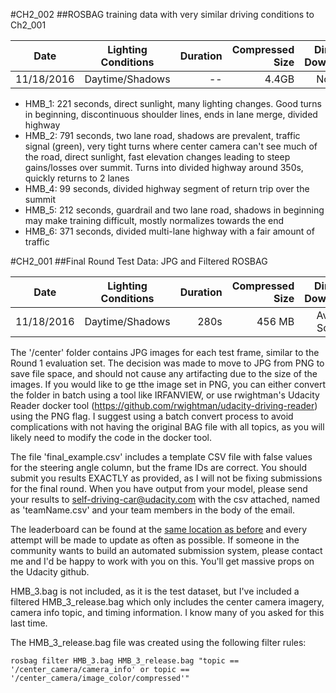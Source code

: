 #CH2_002
##ROSBAG training data with very similar driving conditions to Ch2_001

| Date | Lighting Conditions | Duration | Compressed Size | Direct Download | Torrent | MD5 |
| ---- | :------------------:| --------:| ---------------:|:---------------:|:-------:|:---:|
| 11/18/2016 | Daytime/Shadows | -- | 4.4GB | None | [Torrent](https://github.com/udacity/self-driving-car/blob/master/datasets/CH2/Ch2_002.tar.gz.torrent) | f3178f88d9b970ed19be01d700b52a9f |

* HMB_1: 221 seconds, direct sunlight, many lighting changes. Good turns in beginning, discontinuous shoulder lines, ends in lane merge, divided highway
* HMB_2: 791 seconds, two lane road, shadows are prevalent, traffic signal (green), very tight turns where center camera can't see much of the road, direct sunlight, fast elevation changes leading to steep gains/losses over summit. Turns into divided highway around 350s, quickly returns to 2 lanes
* HMB_4: 99 seconds, divided highway segment of return trip over the summit
* HMB_5: 212 seconds, guardrail and two lane road, shadows in beginning may make training difficult, mostly normalizes towards the end
* HMB_6: 371 seconds, divided multi-lane highway with a fair amount of traffic

#CH2_001
##Final Round Test Data: JPG and Filtered ROSBAG

| Date | Lighting Conditions | Duration | Compressed Size | Direct Download | Torrent | MD5 |
| ---- | :------------------:| --------:| ---------------:|:---------------:|:-------:|:---:|
| 11/18/2016 | Daytime/Shadows | 280s | 456 MB | Avail. Soon | [Torrent](https://github.com/udacity/self-driving-car/blob/master/datasets/CH2/Ch2_001.tar.gz.torrent) | 844ad71fe6a44eb50d1183aed0e71efc |

The '/center' folder contains JPG images for each test frame, similar to the Round 1 evaluation set. The decision was made to move to JPG from PNG to save file space, and should not cause any artifacting due to the size of the images. If you would like to ge tthe image set in PNG, you can either convert the folder in batch using a tool like IRFANVIEW, or use rwightman's Udacity Reader docker tool (https://github.com/rwightman/udacity-driving-reader) using the PNG flag. I suggest using a batch convert process to avoid complications with not having the original BAG file with all topics, as you will likely need to modify the code in the docker tool. 

The file 'final_example.csv' includes a template CSV file with false values for the steering angle column, but the frame IDs are correct. You should submit you results EXACTLY as provided, as I will not be fixing submissions for the final round. When you have output from your model, please send your results to self-driving-car@udacity.com with the csv attached, named as 'teamName.csv' and your team members in the body of the email.

The leaderboard can be found at the [same location as before](https://github.com/udacity/self-driving-car/tree/master/challenges/challenge_2) and every attempt will be made to update as often as possible. If someone in the community wants to build an automated submission system, please contact me and I'd be happy to work with you on this. You'll get massive props on the Udacity github.

HMB_3.bag is not included, as it is the test dataset, but I've included a filtered HMB_3_release.bag which only includes the center camera imagery, camera info topic, and timing information. I know many of you asked for this last time.

The HMB_3_release.bag file was created using the following filter rules: 

```
rosbag filter HMB_3.bag HMB_3_release.bag "topic == '/center_camera/camera_info' or topic == '/center_camera/image_color/compressed'"
```

